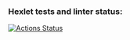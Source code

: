 ### Hexlet tests and linter status:
[![Actions Status](https://github.com/noorcheg/frontend-project-46/actions/workflows/hexlet-check.yml/badge.svg)](https://github.com/noorcheg/frontend-project-46/actions)